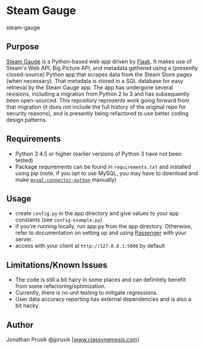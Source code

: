 Steam Gauge
===========
steam-gauge


Purpose
-------
[Steam Gauge](https://www.mysteamgauge.com) is a Python-based web app driven by [Flask](http://flask.pocoo.org/). It makes use of Steam's Web API, Big Picture API, and metadata gathered using a (presently closed-source) Python app that scrapes data from the Steam Store pages (when necessary). That metadata is stored in a SQL database for easy retrieval by the Steam Gauge app. The app has undergone several revisions, including a migration from Python 2 to 3 and has subsequently been open-sourced. This repository represents work going forward from that migration (it does not include the full history of the original repo for security reasons), and is presently being refactored to use better coding design patterns.


Requirements
------------
- Python 3.4.5 or higher (earlier versions of Python 3 have not been tested)
- Package requirements can be found in `requirements.txt` and installed using pip (note, if you opt to use MySQL, you may have to download and make [`mysql-connector-python`](https://dev.mysql.com/downloads/connector/python/) manually)


Usage
-----
- create `config.py` in the app directory and give values to your app constants (see `config-example.py`)
- if you're running locally, run app.py from the app directory. Otherwise, refer to documentation on setting up and using [Passenger](https://www.phusionpassenger.com/) with your server.
- access with your client at `http://127.0.0.1:5000` by default


Limitations/Known Issues
------------------------
- The code is still a bit hairy in some places and can definitely benefit from some refactoring/optimization.
- Currently, there is no unit testing to mitigate regressions.
- User data accuracy reporting has external dependencies and is also a bit hacky.


Author
------
Jonathan Prusik @jprusik [www.classynemesis.com]
